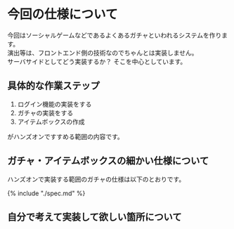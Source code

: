 # 今回の仕様について

今回はソーシャルゲームなどであるよくあるガチャといわれるシステムを作ります。  
演出等は、フロントエンド側の技術なのでちゃんとは実装しません。  
サーバサイドとしてどう実装するか？ そこを中心としています。


## 具体的な作業ステップ

1. ログイン機能の実装をする
1. ガチャの実装をする
1. アイテムボックスの作成

がハンズオンですすめる範囲の内容です。


## ガチャ・アイテムボックスの細かい仕様について

ハンズオンで実装する範囲のガチャの仕様は以下のとおりです。

{% include "./spec.md" %}


## 自分で考えて実装して欲しい箇所について